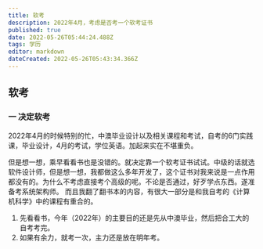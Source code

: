 ```yaml
---
title: 软考
description: 2022年4月，考虑是否考一个软考证书
published: true
date: 2022-05-26T05:44:24.488Z
tags: 学历
editor: markdown
dateCreated: 2022-05-26T05:43:34.366Z
---
```


## 软考

### 一 决定软考
   2022年4月的时候特别的忙，中澳毕业设计以及相关课程和考试，自考的6门实践课，毕业设计，4月的考试，学位英语。加起来实在不堪重负。
  
  但是想一想，乘早看看书也是没错的。就决定靠一个软考证书试试。中级的话就选软件设计师，但是想一想，我都做这么多年开发了，这个证书对我来说是一点作用都没有的。为什么不考虑直接考个高级的呢。不论是否通过，好歹学点东西。遂准备考系统架构师。
   而且我翻了翻书本的内容，有很大一部分是和我自考的《计算机科学》中的课程有重合的。
   
1.  先看看书，今年（2022年）的主要目的还是先从中澳毕业，然后把合工大的自考考完。
2. 如果有余力，就考一次，主力还是放在明年考。
  